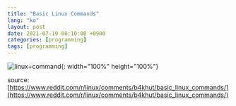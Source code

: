 ```yaml
---
title: "Basic Linux Commands"
lang: "ko"
layout: post
date: 2021-07-19 00:10:00 +0900
categories: [programming]
tags: [programming]
---
```


![linux+command](https://typiespectre.github.io/images/linux+command.jpg){: width="100%" height="100%"}

source: [https://www.reddit.com/r/linux/comments/b4khut/basic_linux_commands/](https://www.reddit.com/r/linux/comments/b4khut/basic_linux_commands/)
